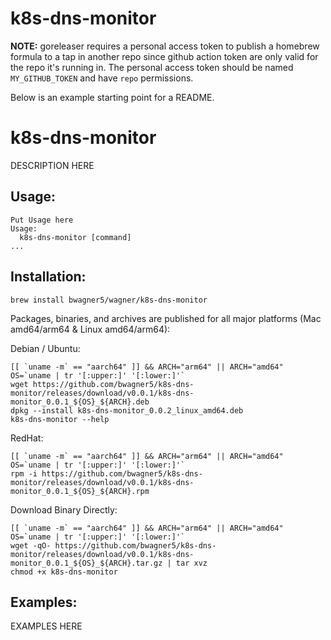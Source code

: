 # k8s-dns-monitor

**NOTE:** 
goreleaser requires a personal access token to publish a homebrew formula to a tap in another repo since github action token are only valid for the repo it's running in. The personal access token should be named `MY_GITHUB_TOKEN` and have `repo` permissions.

Below is an example starting point for a README.

# k8s-dns-monitor

DESCRIPTION HERE

## Usage:


```
Put Usage here
Usage:
  k8s-dns-monitor [command]
...
```

## Installation:

```
brew install bwagner5/wagner/k8s-dns-monitor
```

Packages, binaries, and archives are published for all major platforms (Mac amd64/arm64 & Linux amd64/arm64):

Debian / Ubuntu:

```
[[ `uname -m` == "aarch64" ]] && ARCH="arm64" || ARCH="amd64"
OS=`uname | tr '[:upper:]' '[:lower:]'`
wget https://github.com/bwagner5/k8s-dns-monitor/releases/download/v0.0.1/k8s-dns-monitor_0.0.1_${OS}_${ARCH}.deb
dpkg --install k8s-dns-monitor_0.0.2_linux_amd64.deb
k8s-dns-monitor --help
```

RedHat:

```
[[ `uname -m` == "aarch64" ]] && ARCH="arm64" || ARCH="amd64"
OS=`uname | tr '[:upper:]' '[:lower:]'`
rpm -i https://github.com/bwagner5/k8s-dns-monitor/releases/download/v0.0.1/k8s-dns-monitor_0.0.1_${OS}_${ARCH}.rpm
```

Download Binary Directly:

```
[[ `uname -m` == "aarch64" ]] && ARCH="arm64" || ARCH="amd64"
OS=`uname | tr '[:upper:]' '[:lower:]'`
wget -qO- https://github.com/bwagner5/k8s-dns-monitor/releases/download/v0.0.1/k8s-dns-monitor_0.0.1_${OS}_${ARCH}.tar.gz | tar xvz
chmod +x k8s-dns-monitor
```

## Examples: 

EXAMPLES HERE